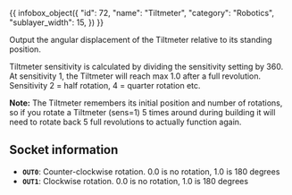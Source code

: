 {{ infobox_object({
	"id": 72,
	"name": "Tiltmeter",
	"category": "Robotics",
	"sublayer_width": 15,
}) }}

Output the angular displacement of the Tiltmeter relative to its standing position.

Tiltmeter sensitivity is calculated by dividing the sensitivity setting by 360. At sensitivity 1, the Tiltmeter will reach max 1.0 after a full revolution. Sensitivity 2 = half rotation, 4 = quarter rotation etc.

**Note:** The Tiltmeter remembers its initial position and number of rotations, so if you rotate a Tiltmeter (sens=1) 5 times around during building it will need to rotate back 5 full revolutions to actually function again.

## Socket information
- **`OUT0`**: Counter-clockwise rotation. 0.0 is no rotation, 1.0 is 180 degrees
- **`OUT1`**: Clockwise rotation. 0.0 is no rotation, 1.0 is 180 degrees